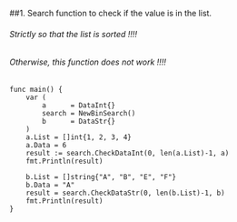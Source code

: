 ##1. Search function to check if the value is in the list.
###### Strictly so that the list is sorted !!!!
###### Otherwise, this function does not work !!!!

```
func main() {
	var (
		a      = DataInt{}
		search = NewBinSearch()
		b      = DataStr{}
	)
	a.List = []int{1, 2, 3, 4}
	a.Data = 6
	result := search.CheckDataInt(0, len(a.List)-1, a)
	fmt.Println(result)

	b.List = []string{"A", "B", "E", "F"}
	b.Data = "A"
	result = search.CheckDataStr(0, len(b.List)-1, b)
	fmt.Println(result)
}
```